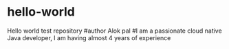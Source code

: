 # hello-world
Hello world test repository
#author Alok pal
#I am a passionate cloud native Java developer, I am having almost 4 years of experience
